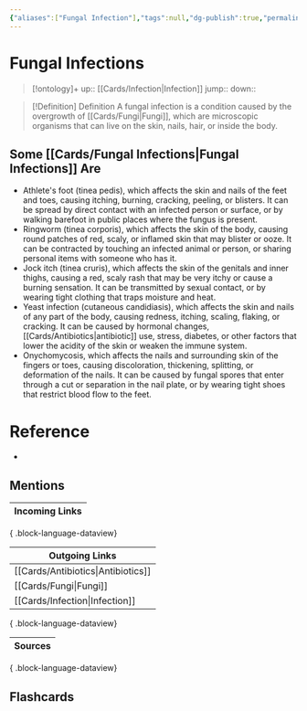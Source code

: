 ```yaml
---
{"aliases":["Fungal Infection"],"tags":null,"dg-publish":true,"permalink":"/cards/fungal-infections/","dgPassFrontmatter":true}
---
```


# Fungal Infections

> [!ontology]+
> up:: [[Cards/Infection\|Infection]]
> jump:: 
> down:: 

> [!Definition] Definition
> A fungal infection is a condition caused by the overgrowth of [[Cards/Fungi\|Fungi]], which are microscopic organisms that can live on the skin, nails, hair, or inside the body.

## Some [[Cards/Fungal Infections\|Fungal Infections]] Are

- Athlete's foot (tinea pedis), which affects the skin and nails of the feet and toes, causing itching, burning, cracking, peeling, or blisters. It can be spread by direct contact with an infected person or surface, or by walking barefoot in public places where the fungus is present.
- Ringworm (tinea corporis), which affects the skin of the body, causing round patches of red, scaly, or inflamed skin that may blister or ooze. It can be contracted by touching an infected animal or person, or sharing personal items with someone who has it.
- Jock itch (tinea cruris), which affects the skin of the genitals and inner thighs, causing a red, scaly rash that may be very itchy or cause a burning sensation. It can be transmitted by sexual contact, or by wearing tight clothing that traps moisture and heat.
- Yeast infection (cutaneous candidiasis), which affects the skin and nails of any part of the body, causing redness, itching, scaling, flaking, or cracking. It can be caused by hormonal changes, [[Cards/Antibiotics\|antibiotic]] use, stress, diabetes, or other factors that lower the acidity of the skin or weaken the immune system.
- Onychomycosis, which affects the nails and surrounding skin of the fingers or toes, causing discoloration, thickening, splitting, or deformation of the nails. It can be caused by fungal spores that enter through a cut or separation in the nail plate, or by wearing tight shoes that restrict blood flow to the feet.

# Reference

- 

## Mentions

| Incoming Links |
| -------------- |

{ .block-language-dataview}

| Outgoing Links                        |
| ------------------------------------- |
| [[Cards/Antibiotics\|Antibiotics]] |
| [[Cards/Fungi\|Fungi]]             |
| [[Cards/Infection\|Infection]]     |

{ .block-language-dataview}

| Sources |
| ------- |

{ .block-language-dataview}

## Flashcards